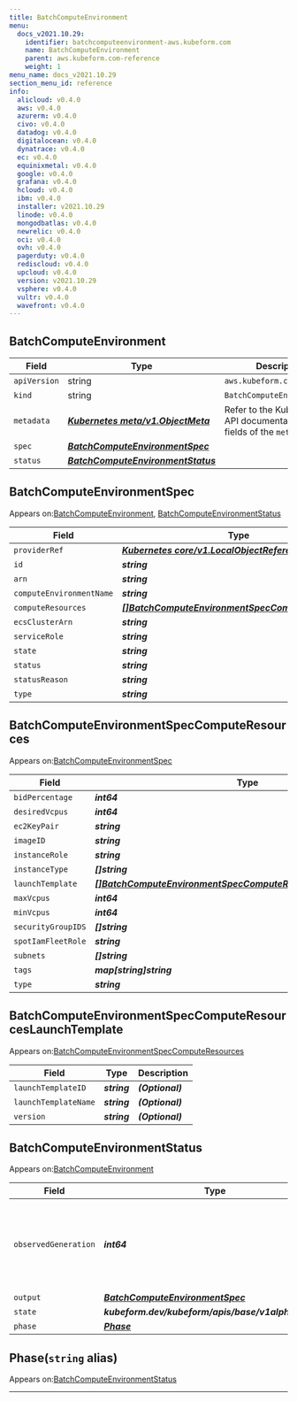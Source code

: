 ```yaml
---
title: BatchComputeEnvironment
menu:
  docs_v2021.10.29:
    identifier: batchcomputeenvironment-aws.kubeform.com
    name: BatchComputeEnvironment
    parent: aws.kubeform.com-reference
    weight: 1
menu_name: docs_v2021.10.29
section_menu_id: reference
info:
  alicloud: v0.4.0
  aws: v0.4.0
  azurerm: v0.4.0
  civo: v0.4.0
  datadog: v0.4.0
  digitalocean: v0.4.0
  dynatrace: v0.4.0
  ec: v0.4.0
  equinixmetal: v0.4.0
  google: v0.4.0
  grafana: v0.4.0
  hcloud: v0.4.0
  ibm: v0.4.0
  installer: v2021.10.29
  linode: v0.4.0
  mongodbatlas: v0.4.0
  newrelic: v0.4.0
  oci: v0.4.0
  ovh: v0.4.0
  pagerduty: v0.4.0
  rediscloud: v0.4.0
  upcloud: v0.4.0
  version: v2021.10.29
  vsphere: v0.4.0
  vultr: v0.4.0
  wavefront: v0.4.0
---
```


## BatchComputeEnvironment
| Field | Type | Description |
| ------ | ----- | ----------- |
| `apiVersion` | string | `aws.kubeform.com/v1alpha1` |
|    `kind` | string | `BatchComputeEnvironment` |
| `metadata` | ***[Kubernetes meta/v1.ObjectMeta](https://v1-18.docs.kubernetes.io/docs/reference/generated/kubernetes-api/v1.18/#objectmeta-v1-meta)***|Refer to the Kubernetes API documentation for the fields of the `metadata` field.|
| `spec` | ***[BatchComputeEnvironmentSpec](#batchcomputeenvironmentspec)***||
| `status` | ***[BatchComputeEnvironmentStatus](#batchcomputeenvironmentstatus)***||
## BatchComputeEnvironmentSpec

Appears on:[BatchComputeEnvironment](#batchcomputeenvironment), [BatchComputeEnvironmentStatus](#batchcomputeenvironmentstatus)

| Field | Type | Description |
| ------ | ----- | ----------- |
| `providerRef` | ***[Kubernetes core/v1.LocalObjectReference](https://v1-18.docs.kubernetes.io/docs/reference/generated/kubernetes-api/v1.18/#localobjectreference-v1-core)***||
| `id` | ***string***||
| `arn` | ***string***| ***(Optional)*** |
| `computeEnvironmentName` | ***string***||
| `computeResources` | ***[[]BatchComputeEnvironmentSpecComputeResources](#batchcomputeenvironmentspeccomputeresources)***| ***(Optional)*** |
| `ecsClusterArn` | ***string***| ***(Optional)*** |
| `serviceRole` | ***string***||
| `state` | ***string***| ***(Optional)*** |
| `status` | ***string***| ***(Optional)*** |
| `statusReason` | ***string***| ***(Optional)*** |
| `type` | ***string***||
## BatchComputeEnvironmentSpecComputeResources

Appears on:[BatchComputeEnvironmentSpec](#batchcomputeenvironmentspec)

| Field | Type | Description |
| ------ | ----- | ----------- |
| `bidPercentage` | ***int64***| ***(Optional)*** |
| `desiredVcpus` | ***int64***| ***(Optional)*** |
| `ec2KeyPair` | ***string***| ***(Optional)*** |
| `imageID` | ***string***| ***(Optional)*** |
| `instanceRole` | ***string***||
| `instanceType` | ***[]string***||
| `launchTemplate` | ***[[]BatchComputeEnvironmentSpecComputeResourcesLaunchTemplate](#batchcomputeenvironmentspeccomputeresourceslaunchtemplate)***| ***(Optional)*** |
| `maxVcpus` | ***int64***||
| `minVcpus` | ***int64***||
| `securityGroupIDS` | ***[]string***||
| `spotIamFleetRole` | ***string***| ***(Optional)*** |
| `subnets` | ***[]string***||
| `tags` | ***map[string]string***| ***(Optional)*** |
| `type` | ***string***||
## BatchComputeEnvironmentSpecComputeResourcesLaunchTemplate

Appears on:[BatchComputeEnvironmentSpecComputeResources](#batchcomputeenvironmentspeccomputeresources)

| Field | Type | Description |
| ------ | ----- | ----------- |
| `launchTemplateID` | ***string***| ***(Optional)*** |
| `launchTemplateName` | ***string***| ***(Optional)*** |
| `version` | ***string***| ***(Optional)*** |
## BatchComputeEnvironmentStatus

Appears on:[BatchComputeEnvironment](#batchcomputeenvironment)

| Field | Type | Description |
| ------ | ----- | ----------- |
| `observedGeneration` | ***int64***| ***(Optional)*** Resource generation, which is updated on mutation by the API Server.|
| `output` | ***[BatchComputeEnvironmentSpec](#batchcomputeenvironmentspec)***| ***(Optional)*** |
| `state` | ***kubeform.dev/kubeform/apis/base/v1alpha1.State***| ***(Optional)*** |
| `phase` | ***[Phase](#phase)***| ***(Optional)*** |
## Phase(`string` alias)

Appears on:[BatchComputeEnvironmentStatus](#batchcomputeenvironmentstatus)

---
